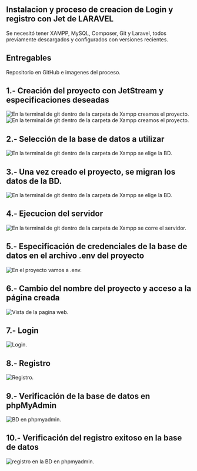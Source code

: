 ## Instalacion y proceso de creacion de Login y registro con Jet de LARAVEL

Se necesitó tener XAMPP, MySQL, Composer, Git y Laravel, todos previamente descargados y configurados con versiones recientes.

## Entregables
Repositorio en GitHub e imagenes del proceso.

## 1.- Creación del proyecto con JetStream y especificaciones deseadas
![En la terminal de git dentro de la carpeta de Xampp creamos el proyecto.](IMAGENES/1.png)
![En la terminal de git dentro de la carpeta de Xampp creamos el proyecto.](IMAGENES/2.png)
## 2.- Selección de la base de datos a utilizar
![En la terminal de git dentro de la carpeta de Xampp se elige la BD.](IMAGENES/3.png)
## 3.- Una vez creado el proyecto, se migran los datos de la BD.
![En la terminal de git dentro de la carpeta de Xampp se elige la BD.](IMAGENES/4.png)
## 4.- Ejecucion del servidor
![En la terminal de git dentro de la carpeta de Xampp se corre el servidor.](IMAGENES/5.png)
## 5.- Especificación de credenciales de la base de datos en el archivo .env del proyecto
![En el proyecto vamos a .env.](IMAGENES/6.png)
## 6.- Cambio del nombre del proyecto y acceso a la página creada
![Vista de la pagina web.](IMAGENES/7.png)
## 7.- Login
![Login.](IMAGENES/8.png)
## 8.- Registro
![Registro.](IMAGENES/9.png)
## 9.- Verificación de la base de datos en phpMyAdmin
![BD en phpmyadmin.](IMAGENES/10.png)
## 10.- Verificación del registro exitoso en la base de datos
![ registro en la BD en phpmyadmin.](IMAGENES/11.png)

